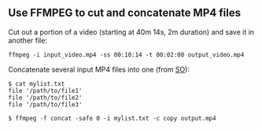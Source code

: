 ## Use FFMPEG to cut and concatenate MP4 files

Cut out a portion of a video (starting at 40m 14s, 2m duration) and save it in another file:
```
ffmpeg -i input_video.mp4 -ss 00:10:14 -t 00:02:00 output_video.mp4
```

Concatenate several input MP4 files into one (from [SO](https://stackoverflow.com/questions/7333232/how-to-concatenate-two-mp4-files-using-ffmpeg)):
```
$ cat mylist.txt
file '/path/to/file1'
file '/path/to/file2'
file '/path/to/file3'

$ ffmpeg -f concat -safe 0 -i mylist.txt -c copy output.mp4
```